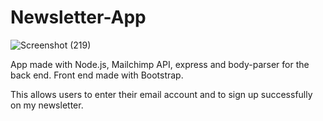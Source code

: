 # Newsletter-App

![Screenshot (219)](https://user-images.githubusercontent.com/80093500/151596046-09c6fba3-f04e-4326-b277-23dfc6aacb4b.png)

App made with Node.js, Mailchimp API, express and body-parser for the back end. Front end made with Bootstrap. 

This allows users to enter their email account and to sign up successfully on my newsletter. 
